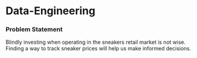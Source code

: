 # Data-Engineering

### Problem Statement
Blindly investing when operating in the sneakers retail market is not wise. Finding a way to track sneaker prices will help us make informed decisions.


